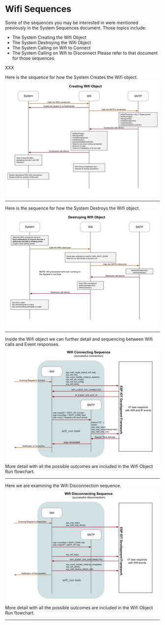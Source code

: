 # Wifi Sequences  
Some of the sequences you may be interested in were mentioned previously in the System Sequences document.  Those topics include:
* The System Creating the Wifi Object
* The System Destroying the Wifi Object
* The System Calling on Wifi to Connect
* The System Calling on Wifi to Disconnect
Please refer to that document for those sequences.

XXX

Here is the sequence for how the System Creates the Wifi object.
![Calling Constructor Sequence](./drawings/wifi_sequence_calling_constructor.svg) 
___  
Here is the sequence for how the System Destroys the Wifi object.  
![Calling Destructor Sequence](./drawings/wifi_sequence_calling_destructor.svg) 
___ 
Inside the Wifi object we can further detail and sequencing between Wifi calls and Event responses.
![Wifi Connectng Sequence](./drawings/wifi_sequence_connecting.svg)
More detail with all the possible outcomes are included in the Wifi Object Run flowchart.
___  
Here we are examining the Wifi Disconnection sequence.
![Wifi Disconnection Sequence](./drawings/wifi_sequence_disconnecting.svg)
More detail with all the possible outcomes are included in the Wifi Object Run flowchart.
___  